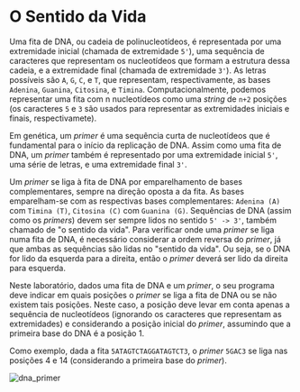 # O Sentido da Vida
Uma fita de DNA, ou cadeia de polinucleotídeos, é representada por uma extremidade inicial (chamada de extremidade ``5'``), uma sequência de caracteres que representam os nucleotídeos que formam a estrutura dessa cadeia, e a extremidade final (chamada de extremidade ``3'``). As letras possíveis são ``A``, ``G``, ``C``, e ``T``, que representam, respectivamente, as bases ``Adenina``, ``Guanina``, ``Citosina``, e ``Timina``. Computacionalmente, podemos representar uma fita com n nucleotídeos como uma *string* de ``n+2`` posições (os caracteres ``5`` e ``3`` são usados para representar as extremidades iniciais e finais, respectivamete).

Em genética, um *primer* é uma sequência curta de nucleotídeos que é fundamental para o início da replicação de DNA. Assim como uma fita de DNA, um *primer* também é representado por uma extremidade inicial ``5'``, uma série de letras, e uma extremidade final ``3'``.

Um *primer* se liga à fita de DNA por emparelhamento de bases complementares, sempre na direção oposta a da fita. As bases emparelham-se com as respectivas bases complementares: ``Adenina (A)`` com ``Timina (T)``, ``Citosina (C)`` com ``Guanina (G)``. Sequências de DNA (assim como os *primers*) devem ser sempre lidos no sentido ``5' -> 3'``, também chamado de "o sentido da vida". Para verificar onde uma *primer* se liga numa fita de DNA, é necessário considerar a ordem reversa do *primer*, já que ambas as sequências são lidas no "sentido da vida". Ou seja, se o DNA for lido da esquerda para a direita, então o *primer* deverá ser lido da direita para esquerda.

Neste laboratório, dados uma fita de DNA e um *primer*, o seu programa deve indicar em quais posições o *primer* se liga a fita de DNA ou se não existem tais posições. Neste caso, a posição deve levar em conta apenas a sequência de nucleotídeos (ignorando os caracteres que representam as extremidades) e considerando a posição inicial do *primer*, assumindo que a primeira base do DNA é a posição 1.

Como exemplo, dada a fita ``5ATAGTCTAGGATAGTCT3``, o *primer* ``5GAC3`` se liga nas posições 4 e 14 (considerando a primeira base do *primer*).


![dna_primer](https://user-images.githubusercontent.com/53866405/143316375-8ff30d53-d00d-48c5-9aed-1fb450e52c5c.png)
